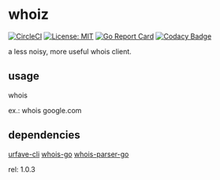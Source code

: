 # whoiz
[![CircleCI](https://circleci.com/gh/weop/whoiz.svg?style=svg)](https://circleci.com/gh/weop/whoiz)
[![License: MIT](https://img.shields.io/badge/License-MIT-yellow.svg)](https://opensource.org/licenses/MIT)
[![Go Report Card](https://goreportcard.com/badge/github.com/weop/whoiz)](https://goreportcard.com/report/github.com/weop/whoiz)
[![Codacy Badge](https://api.codacy.com/project/badge/Grade/88964b0a69554059bf06b1544b7fe756)](https://www.codacy.com/app/weop/whoiz?utm_source=github.com&amp;utm_medium=referral&amp;utm_content=weop/whoiz&amp;utm_campaign=Badge_Grade)

a less noisy, more useful whois client.

## usage 
whois 

ex.:
whois google.com

## dependencies
[urfave-cli](https://github.com/urfave/cli)
[whois-go](https://github.com/likexian/whois-go)
[whois-parser-go](https://github.com/likexian/whois-parser-go)

rel:
1.0.3
